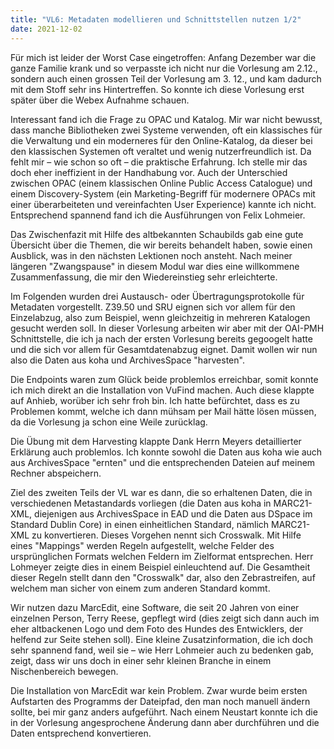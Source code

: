 ```yaml
---
title: "VL6: Metadaten modellieren und Schnittstellen nutzen 1/2"
date: 2021-12-02
---
```


Für mich ist leider der Worst Case eingetroffen: Anfang Dezember war die ganze Familie krank und so verpasste ich nicht nur die Vorlesung am 2.12., sondern auch einen grossen Teil der Vorlesung am 3. 12., und kam dadurch mit dem Stoff sehr ins Hintertreffen. So konnte ich diese Vorlesung erst später über die Webex Aufnahme schauen.
<p>
Interessant fand ich die Frage zu OPAC und Katalog. Mir war nicht bewusst, dass manche Bibliotheken zwei Systeme verwenden, oft ein klassisches für die Verwaltung und ein moderneres für den Online-Katalog, da dieser bei den klassischen Systemen oft veraltet und wenig nutzerfreundlich ist. Da fehlt mir – wie schon so oft – die praktische Erfahrung. Ich stelle mir das doch eher ineffizient in der Handhabung vor. Auch der Unterschied zwischen OPAC (einem klassischen Online Public Access Catalogue) und einem Discovery-System (ein Marketing-Begriff für modernere OPACs mit einer überarbeiteten und vereinfachten User Experience) kannte ich nicht. Entsprechend spannend fand ich die Ausführungen von Felix Lohmeier.
<p>
Das Zwischenfazit mit Hilfe des altbekannten Schaubilds gab eine gute Übersicht über die Themen, die wir bereits behandelt haben, sowie einen Ausblick, was in den nächsten Lektionen noch ansteht. Nach meiner längeren "Zwangspause" in diesem Modul war dies eine willkommene Zusammenfassung, die mir den Wiedereinstieg sehr erleichterte.
<p>
Im Folgenden wurden drei Austausch- oder Übertragungsprotokolle für Metadaten vorgestellt. Z39.50 und SRU eignen sich vor allem für den Einzelabzug, also zum Beispiel, wenn gleichzeitig in mehreren Katalogen gesucht werden soll. In dieser Vorlesung arbeiten wir aber mit der OAI-PMH Schnittstelle, die ich ja nach der ersten Vorlesung bereits gegoogelt hatte und die sich vor allem für Gesamtdatenabzug eignet. Damit wollen wir nun also die Daten aus koha und ArchivesSpace "harvesten".
<p>
Die Endpoints waren zum Glück beide problemlos erreichbar, somit konnte ich mich direkt an die Installation von VuFind machen. Auch diese klappte auf Anhieb, worüber ich sehr froh bin. Ich hatte befürchtet, dass es zu Problemen kommt, welche ich dann mühsam per Mail hätte lösen müssen, da die Vorlesung ja schon eine Weile zurücklag.
<p>
Die Übung mit dem Harvesting klappte Dank Herrn Meyers detaillierter Erklärung auch problemlos. Ich konnte sowohl die Daten aus koha wie auch aus ArchivesSpace "ernten" und die entsprechenden Dateien auf meinem Rechner abspeichern.
<p>
Ziel des zweiten Teils der VL war es dann, die so erhaltenen Daten, die in verschiedenen Metastandards vorliegen (die Daten aus koha in MARC21-XML, diejenigen aus ArchivesSpace in EAD und die Daten aus DSpace im Standard Dublin Core) in einen einheitlichen Standard, nämlich MARC21-XML zu konvertieren. Dieses Vorgehen nennt sich Crosswalk. Mit Hilfe eines "Mappings" werden Regeln aufgestellt, welche Felder des ursprünglichen Formats welchen Feldern im Zielformat entsprechen. Herr Lohmeyer zeigte dies in einem Beispiel einleuchtend auf. Die Gesamtheit dieser Regeln stellt dann den "Crosswalk" dar, also den Zebrastreifen, auf welchem man sicher von einem zum anderen Standard kommt.
<p>
Wir nutzen dazu MarcEdit, eine Software, die seit 20 Jahren von einer einzelnen Person, Terry Reese, gepflegt wird (dies zeigt sich dann auch im eher altbackenen Logo und dem Foto des Hundes des Entwicklers, der helfend zur Seite stehen soll). Eine kleine Zusatzinformation, die ich doch sehr spannend fand, weil sie – wie Herr Lohmeier auch zu bedenken gab, zeigt, dass wir uns doch in einer sehr kleinen Branche in einem Nischenbereich bewegen.
<p>
Die Installation von MarcEdit war kein Problem. Zwar wurde beim ersten Aufstarten des Programms der Dateipfad, den man noch manuell ändern sollte, bei mir ganz anders aufgeführt. Nach einem Neustart konnte ich die in der Vorlesung angesprochene Änderung dann aber durchführen und die Daten entsprechend konvertieren.
